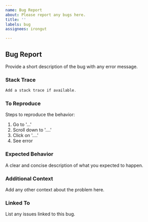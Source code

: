 ```yaml
---
name: Bug Report
about: Please report any bugs here.
title: ''
labels: bug
assignees: irongut

---
```


## Bug Report

Provide a short description of the bug with any error message.

### Stack Trace
```c#
Add​ ​a​ ​stack​ ​trace​ ​if​ ​available​.
```

### To Reproduce
Steps to reproduce the behavior:
1. Go to '...'
2. Scroll down to '....'
3. Click on '....'
4. See error

### Expected Behavior
A clear and concise description of what you expected to happen.

### Additional Context
Add any other context about the problem here.

### Linked To
List any issues linked to this bug.
